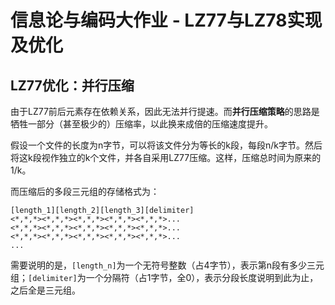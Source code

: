 # 信息论与编码大作业 - LZ77与LZ78实现及优化

## LZ77优化：并行压缩

由于LZ77前后元素存在依赖关系，因此无法并行提速。而**并行压缩策略**的思路是牺牲一部分（甚至极少的）压缩率，以此换来成倍的压缩速度提升。

假设一个文件的长度为n字节，可以将该文件分为等长的k段，每段n/k字节。然后将这k段视作独立的k个文件，并各自采用LZ77压缩。这样，压缩总时间为原来的1/k。

而压缩后的多段三元组的存储格式为：

```
[length_1][length_2][length_3][delimiter]
<*,*,*><*,*,*><*,*,*><*,*,*><*,*,*>...
<*,*,*><*,*,*><*,*,*><*,*,*><*,*,*>...
<*,*,*><*,*,*><*,*,*><*,*,*><*,*,*>...
...
```

需要说明的是，`[length_n]`为一个无符号整数（占4字节），表示第n段有多少三元组；`[delimiter]`为一个分隔符（占1字节，全0），表示分段长度说明到此为止，之后全是三元组。
